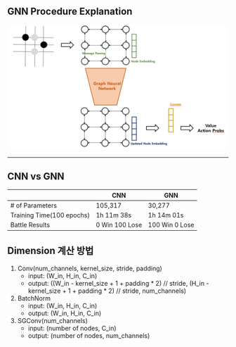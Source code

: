 ## GNN Procedure Explanation

![fff](gnn_explained.PNG)

---

## CNN vs GNN

|                               | CNN            | GNN            |
| ----------------------------- | -------------- | -------------- |
| # of Parameters               | 105,317        | 30,277         |
| Training Time(100 epochs)     | 1h 11m 38s     | 1h 14m 01s     |
| Battle Results                | 0 Win 100 Lose | 100 Win 0 Lose |

## Dimension 계산 방법

1. Conv(num_channels, kernel_size, stride, padding)
    - input: (W_in, H_in, C_in)
    - output: ((W_in - kernel_size + 1 + padding * 2) // stride, (H_in - kernel_size + 1 + padding * 2) // stride, num_channels)
2. BatchNorm
    - input: (W_in, H_in, C_in)
    - output: (W_in, H_in, C_in)
3. SGConv(num_channels)
    - input: (number of nodes, C_in)
    - output: (number of nodes, num_channels)
